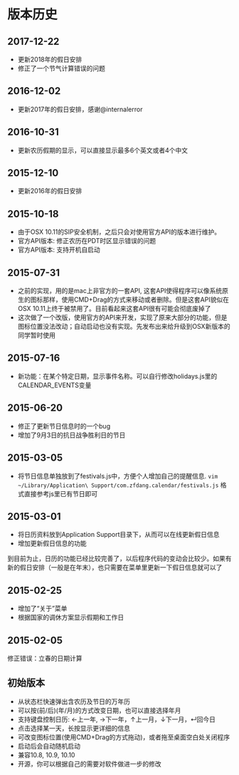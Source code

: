 # 版本历史

## 2017-12-22
* 更新2018年的假日安排
* 修正了一个节气计算错误的问题

## 2016-12-02
* 更新2017年的假日安排，感谢@internalerror

## 2016-10-31
* 更新农历假期的显示，可以直接显示最多6个英文或者4个中文

## 2015-12-10
* 更新2016年的假日安排

## 2015-10-18
* 由于OSX 10.11的SIP安全机制，之后只会对使用官方API的版本进行维护。
* 官方API版本: 修正农历在PDT时区显示错误的问题
* 官方API版本: 支持开机自启动

 
## 2015-07-31
* 之前的实现，用的是mac上非官方的一套API, 这套API使得程序可以像系统原生的图标那样，使用CMD+Drag的方式来移动或者删除。但是这套API貌似在OSX 10.11上终于被禁用了。目前看起来这套API很有可能会彻底废掉了
* 这次做了一个改版，使用官方的API来开发，实现了原来大部分的功能，但是图标位置没法改动；自动启动也没有实现。先发布出来给升级到OSX新版本的同学暂时使用

## 2015-07-16
* 新功能：在某个特定日期，显示事件名称。可以自行修改holidays.js里的CALENDAR_EVENTS变量

## 2015-06-20
* 修正了更新节日信息时的一个bug
* 增加了9月3日的抗日战争胜利日的节日

## 2015-03-05
* 将节日信息单独放到了festivals.js中，方便个人增加自己的提醒信息. 
`vim ~/Library/Application\ Support/com.zfdang.calendar/festivals.js`
格式直接参考js里已有节日即可

## 2015-03-01
* 将日历资料放到Application Support目录下，从而可以在线更新假日信息
* 增加更新假日信息的功能

到目前为止，日历的功能已经比较完善了，以后程序代码的变动会比较少。如果有新的假日安排（一般是在年末），也只需要在菜单里更新一下假日信息就可以了

## 2015-02-25
* 增加了“关于”菜单
* 根据国家的调休方案显示假期和工作日

## 2015-02-05
修正错误：立春的日期计算

## 初始版本
* 从状态栏快速弹出含农历及节日的万年历
* 可以按(前/后)(年/月)的方式改变日期，也可以直接选择年月
* 支持键盘控制日历: ←上一年, →下一年，↑上一月，↓下一月，↵回今日
* 点击选择某一天，长按显示更详细的信息
* 可改变图标位置(使用CMD+Drag的方式拖动)，或者拖至桌面空白处关闭程序
* 启动后会自动随机启动
* 兼容10.8, 10.9, 10.10
* 开源，你可以根据自己的需要对软件做进一步的修改
